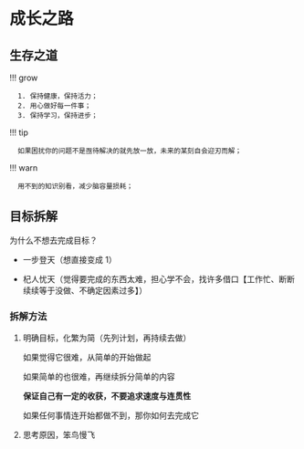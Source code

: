 # 成长之路

## 生存之道

!!! grow

      1. 保持健康，保持活力；
      2. 用心做好每一件事；
      3. 保持学习，保持进步；

!!! tip

      如果困扰你的问题不是亟待解决的就先放一放，未来的某刻自会迎刃而解；

!!! warn

      用不到的知识别看，减少脑容量损耗；

## 目标拆解

为什么不想去完成目标？

- 一步登天（想直接变成 1）

- 杞人忧天（觉得要完成的东西太难，担心学不会，找许多借口【工作忙、断断续续等于没做、不确定因素过多】）

### 拆解方法

1.  明确目标，化繁为简（先列计划，再持续去做）

    如果觉得它很难，从简单的开始做起

    如果简单的也很难，再继续拆分简单的内容

    **保证自己有一定的收获，不要追求速度与连贯性**

    如果任何事情连开始都做不到，那你如何去完成它

2.  思考原因，笨鸟慢飞
